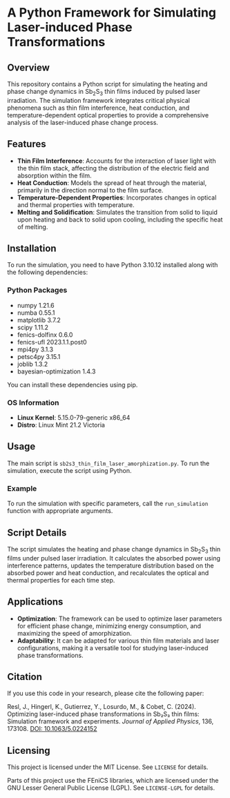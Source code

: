 # A Python Framework for Simulating Laser-induced Phase Transformations


## Overview
This repository contains a Python script for simulating the heating and phase change dynamics in Sb<sub>2</sub>S<sub>3</sub> thin films induced by pulsed laser irradiation. The simulation framework integrates critical physical phenomena such as thin film interference, heat conduction, and temperature-dependent optical properties to provide a comprehensive analysis of the laser-induced phase change process.

## Features
- **Thin Film Interference**: Accounts for the interaction of laser light with the thin film stack, affecting the distribution of the electric field and absorption within the film.
- **Heat Conduction**: Models the spread of heat through the material, primarily in the direction normal to the film surface.
- **Temperature-Dependent Properties**: Incorporates changes in optical and thermal properties with temperature.
- **Melting and Solidification**: Simulates the transition from solid to liquid upon heating and back to solid upon cooling, including the specific heat of melting.

## Installation
To run the simulation, you need to have Python 3.10.12 installed along with the following dependencies:

### Python Packages
- numpy 1.21.6
- numba 0.55.1
- matplotlib 3.7.2
- scipy 1.11.2
- fenics-dolfinx 0.6.0
- fenics-ufl 2023.1.1.post0
- mpi4py 3.1.3
- petsc4py 3.15.1
- joblib 1.3.2
- bayesian-optimization 1.4.3

You can install these dependencies using pip.

### OS Information
- **Linux Kernel**: 5.15.0-79-generic x86_64
- **Distro**: Linux Mint 21.2 Victoria

## Usage
The main script is `sb2s3_thin_film_laser_amorphization.py`. To run the simulation, execute the script using Python.

### Example
To run the simulation with specific parameters, call the `run_simulation` function with appropriate arguments. 

## Script Details
The script simulates the heating and phase change dynamics in Sb<sub>2</sub>S<sub>3</sub> thin films under pulsed laser irradiation. It calculates the absorbed power using interference patterns, updates the temperature distribution based on the absorbed power and heat conduction, and recalculates the optical and thermal properties for each time step.

## Applications
- **Optimization**: The framework can be used to optimize laser parameters for efficient phase change, minimizing energy consumption, and maximizing the speed of amorphization.
- **Adaptability**: It can be adapted for various thin film materials and laser configurations, making it a versatile tool for studying laser-induced phase transformations.

## Citation
If you use this code in your research, please cite the following paper:

Resl, J., Hingerl, K., Gutierrez, Y., Losurdo, M., & Cobet, C. (2024). Optimizing laser-induced phase transformations in Sb₂S₃ thin films: Simulation framework and experiments. *Journal of Applied Physics*, 136, 173108. [DOI: 10.1063/5.0224152](https://doi.org/10.1063/5.0224152)

## Licensing

This project is licensed under the MIT License. See `LICENSE` for details.

Parts of this project use the FEniCS libraries, which are licensed under the GNU Lesser General Public License (LGPL). See `LICENSE-LGPL` for details.

